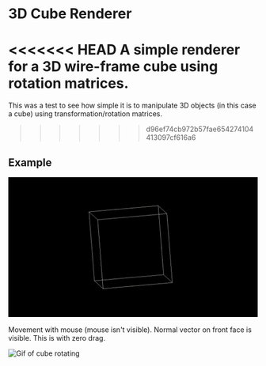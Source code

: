 # 3D Cube Renderer
<<<<<<< HEAD
A simple renderer for a 3D wire-frame cube using rotation matrices.
=======
This was a test to see how simple it is to manipulate 3D objects (in this case a cube) using transformation/rotation matrices.
>>>>>>> d96ef74cb972b57fae654274104413097cf616a6

## Example

![Gif of cube rotating](docs/output.gif)

Movement with mouse (mouse isn't visible). Normal vector on front face is visible. This is with zero drag.

![Gif of cube rotating](docs/output1.gif)

